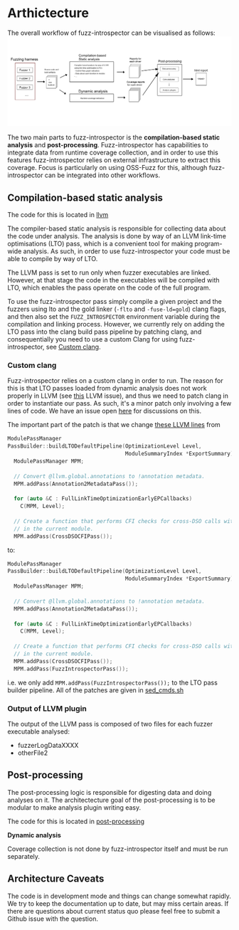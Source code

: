 # Arthictecture

The overall workflow of fuzz-introspector can be visualised as follows:
![Functions table](/doc/img/fuzz-introspector-architecture.png)

The two main parts to fuzz-introspector is the **compilation-based static analysis**
and **post-processing**. Fuzz-introspector has capabilities to integrate data from
runtime coverage collection, and in order to use this features fuzz-introspector
relies on external infrastructure to extract this coverage. Focus is particularly
on using OSS-Fuzz for this, although fuzz-introspector can be integrated into
other workflows.

## Compilation-based static analysis

The code for this is located in [llvm](/llvm/)

The compiler-based static analysis is responsible for collecting data about
the code under analysis. The analysis is done by way of an LLVM link-time
optimisations (LTO) pass, which is a convenient tool for making program-wide
analysis. As such, in order to use fuzz-introspector your code must be able
to compile by way of LTO.

The LLVM pass is set to run only when fuzzer executables are linked. However,
at that stage the code in the executables will be compiled with LTO, which
enables the pass operate on the code of the full program.

To use the fuzz-introspector pass simply compile a given project and the fuzzers
using lto and the gold linker (`-flto` and `-fuse-ld=gold`) clang flags, and then
also set the `FUZZ_INTROSPECTOR` environment variable during the compilation and
linking process. However, we currently rely on adding the LTO pass into the clang
build pass pipeline by patching clang, and consequentially you need to use a custom Clang
for using fuzz-introspector, see [Custom clang](#custom-clang).

### Custom clang

Fuzz-introspector relies on a custom clang in order to run. The reason for this
is that LTO passes loaded from dynamic analysis does not work properly in LLVM
(see [this](https://reviews.llvm.org/D77704) LLVM issue), and thus we need to
patch clang in order to instantiate our pass. As such, it's a minor patch
only involving a few lines of code. We have an issue open
[here](https://github.com/ossf/fuzz-introspector/issues/57) for discussions on this.

The important part of the patch is that we change [these LLVM lines](https://github.com/llvm/llvm-project/blob/be656df18721dc55a1de2eea64a3f73b6afa29a2/llvm/lib/Passes/PassBuilderPipelines.cpp#L1462-L1476)
from 
```c++
ModulePassManager
PassBuilder::buildLTODefaultPipeline(OptimizationLevel Level,
                                     ModuleSummaryIndex *ExportSummary) {
  ModulePassManager MPM;

  // Convert @llvm.global.annotations to !annotation metadata.
  MPM.addPass(Annotation2MetadataPass());

  for (auto &C : FullLinkTimeOptimizationEarlyEPCallbacks)
    C(MPM, Level);

  // Create a function that performs CFI checks for cross-DSO calls with targets
  // in the current module.
  MPM.addPass(CrossDSOCFIPass());
```

to:
```c++
ModulePassManager
PassBuilder::buildLTODefaultPipeline(OptimizationLevel Level,
                                     ModuleSummaryIndex *ExportSummary) {
  ModulePassManager MPM;

  // Convert @llvm.global.annotations to !annotation metadata.
  MPM.addPass(Annotation2MetadataPass());

  for (auto &C : FullLinkTimeOptimizationEarlyEPCallbacks)
    C(MPM, Level);

  // Create a function that performs CFI checks for cross-DSO calls with targets
  // in the current module.
  MPM.addPass(CrossDSOCFIPass());
  MPM.addPass(FuzzIntrospectorPass());
```
i.e. we only add `MPM.addPass(FuzzIntrospectorPass());` to the LTO pass builder pipeline. All
of the patches are given in [sed_cmds.sh](/sed_cmds.sh)

### Output of LLVM plugin
The output of the LLVM pass is composed of two files for each fuzzer executable
analysed:
- fuzzerLogDataXXXX
- otherFile2




## Post-processing

The post-processing logic is responsible for digesting data and doing analyses on it.
The architectecture goal of the post-processing is to be modular to make analysis plugin
writing easy.

The code for this is located in [post-processing](/post-processing/)

**Dynamic analysis**

Coverage collection is not done by fuzz-introspector itself and must be run separately.

## Architecture Caveats

The code is in development mode and things can change somewhat rapidly. We try to keep
the documentation up to date, but may miss certain areas. If there are questions about
current status quo please feel free to submit a Github issue with the question.

